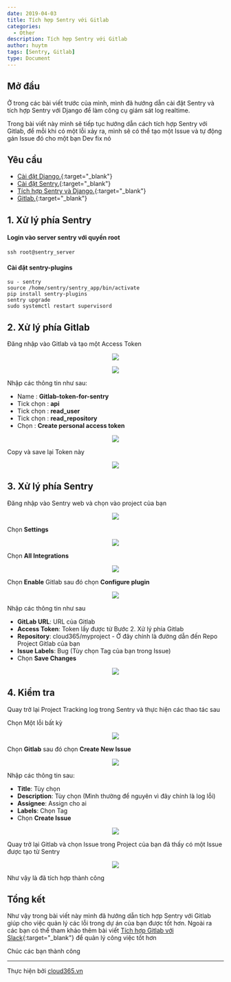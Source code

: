 ```yaml
---
date: 2019-04-03
title: Tích hợp Sentry với Gitlab
categories:
  - Other
description: Tích hợp Sentry với Gitlab
author: huytm
tags: [Sentry, Gitlab]
type: Document
---
```


## Mở đầu

Ở trong các bài viết trước của mình, mình đã hướng dẫn cài đặt Sentry và tích hợp Sentry với Django để làm công cụ giám sát log realtime. 

Trong bài viết này mình sẽ tiếp tục hướng dẫn cách tích hợp Sentry với Gitlab, để mỗi khi có một lỗi xảy ra, mình sẽ có thể tạo một Issue và tự động gán Issue đó cho một bạn Dev fix nó

## Yêu cầu

- [Cài đặt Django.](https://blog.cloud365.vn/other/gioi-thieu-va-cai-dat-django/){:target="_blank"}
- [Cài đặt Sentry.](https://blog.cloud365.vn/other/cai-dat-sentry/){:target="_blank"}
- [Tích hợp Sentry và Django.](https://blog.cloud365.vn/other/tich-hop-sentry-django/){:target="_blank"}
- [Gitlab.](https://blog.cloud365.vn/other/huong-cai-dat-gitlab-tren-centos7/){:target="_blank"}

## 1. Xử lý phía Sentry

#### Login vào server sentry với quyền root

```
ssh root@sentry_server
```

#### Cài đặt sentry-plugins

```
su - sentry
source /home/sentry/sentry_app/bin/activate
pip install sentry-plugins
sentry upgrade
sudo systemctl restart supervisord
```


## 2. Xử lý phía Gitlab

Đăng nhập vào Gitlab và tạo một Access Token

<p align="center">
<img src="/images/img-sentry/sentry_gitlab/p1.png">
</p>

<p align="center">
<img src="/images/img-sentry/sentry_gitlab/p2.png">
</p>

Nhập các thông tin như sau:

- Name : **Gitlab-token-for-sentry**
- Tick chọn : **api**
- Tick chọn : **read_user**
- Tick chọn : **read_repository**
- Chọn : **Create personal access token**

<p align="center">
<img src="/images/img-sentry/sentry_gitlab/p3.png">
</p>

Copy và save lại Token này 

<p align="center">
<img src="/images/img-sentry/sentry_gitlab/p4.png">
</p>

## 3. Xử lý phía Sentry

Đăng nhập vào Sentry web và chọn vào project của bạn

<p align="center">
<img src="/images/img-sentry/sentry_gitlab/p5.png">
</p>

Chọn **Settings**

<p align="center">
<img src="/images/img-sentry/sentry_gitlab/p6.png">
</p>

Chọn **All Integrations**

<p align="center">
<img src="/images/img-sentry/sentry_gitlab/p7.png">
</p>

Chọn **Enable** Gitlab sau đó chọn **Configure plugin**

<p align="center">
<img src="/images/img-sentry/sentry_gitlab/p8.png">
</p>

Nhập các thông tin như sau

- **GitLab URL**: URL của Gitlab
- **Access Token**: Token lấy được từ Bước 2. Xử lý phía Gitlab
- **Repository**: cloud365/myproject - Ở đây chính là đường dẫn đến Repo Project Gitlab của bạn
- **Issue Labels**: Bug (Tùy chọn Tag của bạn trong Issue)
- Chọn **Save Changes**

<p align="center">
<img src="/images/img-sentry/sentry_gitlab/p9.png">
</p>

## 4. Kiểm tra

Quay trở lại Project Tracking log trong Sentry và thực hiện các thao tác sau

Chọn Một lỗi bất kỳ

<p align="center">
<img src="/images/img-sentry/sentry_gitlab/p10.png">
</p>

Chọn **Gitlab** sau đó chọn **Create New Issue**

<p align="center">
<img src="/images/img-sentry/sentry_gitlab/p11.png">
</p>

Nhập các thông tin sau:

- **Title**: Tùy chọn
- **Description**: Tùy chọn (Mình thường để nguyên vì đây chính là log lỗi)
- **Assignee**: Assign cho ai
- **Labels**: Chọn Tag
- Chọn **Create Issue**

<p align="center">
<img src="/images/img-sentry/sentry_gitlab/p12.png">
</p>

Quay trở lại Gitlab và chọn Issue trong Project của bạn đã thấy có một Issue được tạo từ Sentry

<p align="center">
<img src="/images/img-sentry/sentry_gitlab/p13.png">
</p>

Như vậy là đã tích hợp thành công

## Tổng kết

Như vậy trong bài viết này mình đã hướng dẫn tích hợp Sentry với Gitlab giúp cho việc quản lý các lỗi trong dự án của bạn được tốt hơn. Ngoài ra các bạn có thể tham khảo thêm bài viết [Tích hợp Gitlab với Slack](https://blog.cloud365.vn/other/tich-hop-gitlab-voi-slack/){:target="_blank"} để quản lý công việc tốt hơn

Chúc các bạn thành công

---

Thực hiện bởi <a href="https://cloud365.vn/" target="_blank">cloud365.vn</a>
